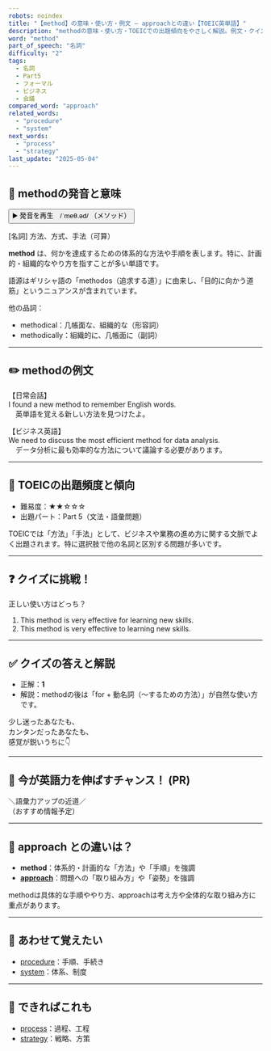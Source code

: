 ```yaml
---
robots: noindex
title: "【method】の意味・使い方・例文 ― approachとの違い【TOEIC英単語】"
description: "methodの意味・使い方・TOEICでの出題傾向をやさしく解説。例文・クイズ付きでapproachとの違いもわかりやすく学べます。"
word: "method"
part_of_speech: "名詞"
difficulty: "2"
tags:
  - 名詞
  - Part5
  - フォーマル
  - ビジネス
  - 会議
compared_word: "approach"
related_words:
  - "procedure"
  - "system"
next_words:
  - "process"
  - "strategy"
last_update: "2025-05-04"
---
```


## 🔰 methodの発音と意味

<button class="play-audio" onclick="playTTS('method')">
  <span class="play-audio-main">
    ▶️ 発音を再生　/ˈmeθ.əd/
  </span>
  <span class="play-audio-sub">
    （メソッド）
  </span>
</button>

[名詞] 方法、方式、手法（可算）

**method** は、何かを達成するための体系的な方法や手順を表します。特に、計画的・組織的なやり方を指すことが多い単語です。

語源はギリシャ語の「methodos（追求する道）」に由来し、「目的に向かう道筋」というニュアンスが含まれています。

他の品詞：  
- methodical：几帳面な、組織的な（形容詞）
- methodically：組織的に、几帳面に（副詞）

---

## ✏️ methodの例文

【日常会話】  
I found a new method to remember English words.  
　英単語を覚える新しい方法を見つけたよ。

【ビジネス英語】  
We need to discuss the most efficient method for data analysis.  
　データ分析に最も効率的な方法について議論する必要があります。

---

## 🎯 TOEICの出題頻度と傾向

- 難易度：★★☆☆☆
- 出題パート：Part 5（文法・語彙問題）

TOEICでは「方法」「手法」として、ビジネスや業務の進め方に関する文脈でよく出題されます。特に選択肢で他の名詞と区別する問題が多いです。

---

## ❓ クイズに挑戦！

正しい使い方はどっち？

1. This method is very effective for learning new skills.  
2. This method is very effective to learning new skills.

---

## ✅ クイズの答えと解説

- 正解：**1**
- 解説：methodの後は「for + 動名詞（～するための方法）」が自然な使い方です。

少し迷ったあなたも、  
カンタンだったあなたも、  
感覚が鋭いうちに👇️

---

## 🚀 今が英語力を伸ばすチャンス！ (PR)

<div class="info-center">
＼語彙力アップの近道／<br>  
（おすすめ情報予定）
</div>

---

## 🤔  approach との違いは？

- **method**：体系的・計画的な「方法」や「手順」を強調
- **[approach](/word/approach/)**：問題への「取り組み方」や「姿勢」を強調

methodは具体的な手順ややり方、approachは考え方や全体的な取り組み方に重点があります。

---

## 🧩 あわせて覚えたい

- [procedure](/word/procedure/)：手順、手続き
- [system](/word/system/)：体系、制度

---

## 📖 できればこれも

- [process](/word/process/)：過程、工程
- [strategy](/word/strategy/)：戦略、方策

<!-- cvid: aid06_bid48 -->
